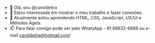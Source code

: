 - 👋 Olá, sou @caroldelira
- 👀 Estou interessada em mostrar o meu trabalho e fazer conexões.
- 🌱 Atualmente estou aprendendo HTML, CSS, JavaScript, UX/UI e Métodos Ágeis.
- 📫 Para falar comigo pode ser pelo WhatsApp - 81.98632-6888 ou e-mail caroldelira@hotmail.com!

<!---
caroldelira/caroldelira is a ✨ special ✨ repository because its `README.md` (this file) appears on your GitHub profile.
You can click the Preview link to take a look at your changes.
--->
